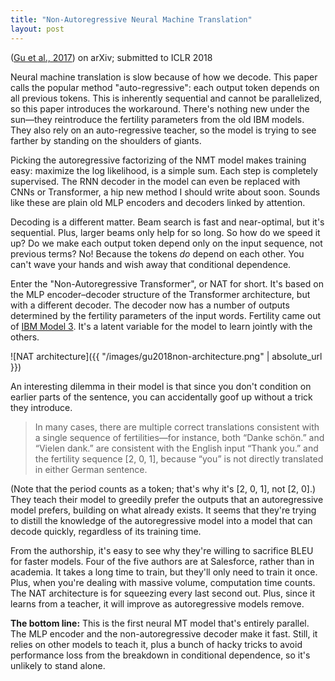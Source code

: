 ```yaml
---
title: "Non-Autoregressive Neural Machine Translation"
layout: post
---
```


([Gu et al., 2017](https://arxiv.org/pdf/1711.02281)) on arXiv; submitted to ICLR 2018

Neural machine translation is slow because of how we decode. This paper calls the popular method "auto-regressive": each output token depends on all previous tokens. This is inherently sequential and cannot be parallelized, so this paper introduces the workaround. There's nothing new under the sun—they reintroduce the fertility parameters from the old IBM models. They also rely on an auto-regressive teacher, so the model is trying to see farther by standing on the shoulders of giants.

<!--more-->

Picking the autoregressive factorizing of the NMT model makes training easy: maximize the log likelihood, is a simple sum. Each step is completely supervised. The RNN decoder in the model can even be replaced with CNNs or Transformer, a hip new method I should write about soon. Sounds like these are plain old MLP encoders and decoders linked by attention.

Decoding is a different matter. Beam search is fast and near-optimal, but it's sequential. Plus, larger beams only help for so long. So how do we speed it up? Do we make each output token depend only on the input sequence, not previous terms? No! Because the tokens *do* depend on each other. You can't wave your hands and wish away that conditional dependence.

Enter the "Non-Autoregressive Transformer", or NAT for short. It's based on the MLP encoder–decoder structure of the Transformer architecture, but with a different decoder. The decoder now has a number of outputs determined by the fertility parameters of the input words. Fertility came out of [IBM Model 3](https://en.wikipedia.org/wiki/IBM_alignment_models#Model_3). It's a latent variable for the model to learn jointly with the others.

![NAT architecture]({{ "/images/gu2018non-architecture.png" | absolute_url }})

An interesting dilemma in their model is that since you don't condition on earlier parts of the sentence, you can accidentally goof up without a trick they introduce. 

> In many cases, there are multiple correct translations consistent with a single sequence of fertilities—for instance, both “Danke schön.” and “Vielen dank.” are consistent with the English input “Thank you.” and the fertility sequence [2, 0, 1], because “you” is not directly translated in either German sentence.

(Note that the period counts as a token; that's why it's [2, 0, 1], not [2, 0].) They teach their model to greedily prefer the outputs that an autoregressive model prefers, building on what already exists. It seems that they're trying to distill the knowledge of the autoregressive model into a model that can decode quickly, regardless of its training time.

From the authorship, it's easy to see why they're willing to sacrifice BLEU for faster models. Four of the five authors are at Salesforce, rather than in academia. It takes a long time to train, but they'll only need to train it once. Plus, when you're dealing with massive volume, computation time counts. The NAT architecture is for squeezing every last second out. Plus, since it learns from a teacher, it will improve as autoregressive models remove.

**The bottom line:** This is the first neural MT model that's entirely parallel. The MLP encoder and the non-autoregressive decoder make it fast. Still, it relies on other models to teach it, plus a bunch of hacky tricks to avoid performance loss from the breakdown in conditional dependence, so it's unlikely to stand alone.
